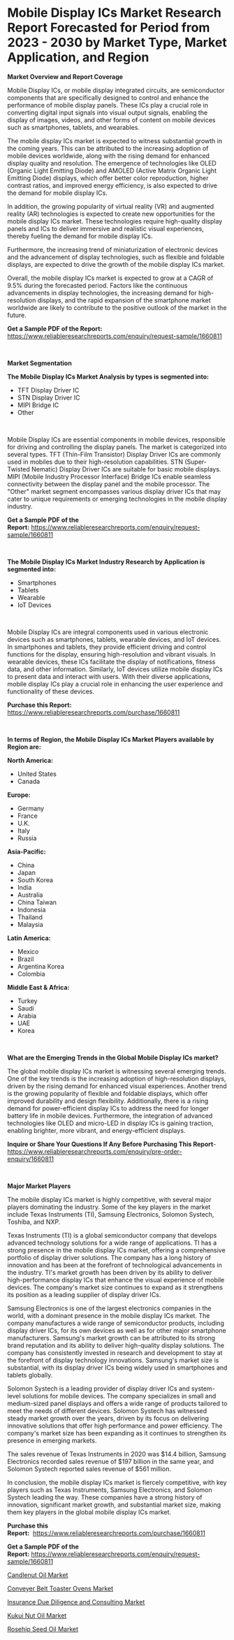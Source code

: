 <p><h1>Mobile Display ICs Market Research Report Forecasted for Period from 2023 -  2030 by Market Type, Market Application, and Region</h1></p><p><strong>Market Overview and Report Coverage</strong></p>
<p><p>Mobile Display ICs, or mobile display integrated circuits, are semiconductor components that are specifically designed to control and enhance the performance of mobile display panels. These ICs play a crucial role in converting digital input signals into visual output signals, enabling the display of images, videos, and other forms of content on mobile devices such as smartphones, tablets, and wearables.</p><p>The mobile display ICs market is expected to witness substantial growth in the coming years. This can be attributed to the increasing adoption of mobile devices worldwide, along with the rising demand for enhanced display quality and resolution. The emergence of technologies like OLED (Organic Light Emitting Diode) and AMOLED (Active Matrix Organic Light Emitting Diode) displays, which offer better color reproduction, higher contrast ratios, and improved energy efficiency, is also expected to drive the demand for mobile display ICs.</p><p>In addition, the growing popularity of virtual reality (VR) and augmented reality (AR) technologies is expected to create new opportunities for the mobile display ICs market. These technologies require high-quality display panels and ICs to deliver immersive and realistic visual experiences, thereby fueling the demand for mobile display ICs.</p><p>Furthermore, the increasing trend of miniaturization of electronic devices and the advancement of display technologies, such as flexible and foldable displays, are expected to drive the growth of the mobile display ICs market.</p><p>Overall, the mobile display ICs market is expected to grow at a CAGR of 9.5% during the forecasted period. Factors like the continuous advancements in display technologies, the increasing demand for high-resolution displays, and the rapid expansion of the smartphone market worldwide are likely to contribute to the positive outlook of the market in the future.</p></p>
<p><strong>Get a Sample PDF of the Report:</strong> <a href="https://www.reliableresearchreports.com/enquiry/request-sample/1660811">https://www.reliableresearchreports.com/enquiry/request-sample/1660811</a></p>
<p>&nbsp;</p>
<p><strong>Market Segmentation</strong></p>
<p><strong>The Mobile Display ICs Market Analysis by types is segmented into:</strong></p>
<p><ul><li>TFT Display Driver IC</li><li>STN Display Driver IC</li><li>MIPI Bridge IC</li><li>Other</li></ul></p>
<p>&nbsp;</p>
<p><p>Mobile Display ICs are essential components in mobile devices, responsible for driving and controlling the display panels. The market is categorized into several types. TFT (Thin-Film Transistor) Display Driver ICs are commonly used in mobiles due to their high-resolution capabilities. STN (Super-Twisted Nematic) Display Driver ICs are suitable for basic mobile displays. MIPI (Mobile Industry Processor Interface) Bridge ICs enable seamless connectivity between the display panel and the mobile processor. The "Other" market segment encompasses various display driver ICs that may cater to unique requirements or emerging technologies in the mobile display industry.</p></p>
<p><strong>Get a Sample PDF of the Report:</strong>&nbsp;<a href="https://www.reliableresearchreports.com/enquiry/request-sample/1660811">https://www.reliableresearchreports.com/enquiry/request-sample/1660811</a></p>
<p>&nbsp;</p>
<p><strong>The Mobile Display ICs Market Industry Research by Application is segmented into:</strong></p>
<p><ul><li>Smartphones</li><li>Tablets</li><li>Wearable</li><li>IoT Devices</li></ul></p>
<p>&nbsp;</p>
<p><p>Mobile Display ICs are integral components used in various electronic devices such as smartphones, tablets, wearable devices, and IoT devices. In smartphones and tablets, they provide efficient driving and control functions for the display, ensuring high-resolution and vibrant visuals. In wearable devices, these ICs facilitate the display of notifications, fitness data, and other information. Similarly, IoT devices utilize mobile display ICs to present data and interact with users. With their diverse applications, mobile display ICs play a crucial role in enhancing the user experience and functionality of these devices.</p></p>
<p><strong>Purchase this Report:</strong>&nbsp; <a href="https://www.reliableresearchreports.com/purchase/1660811">https://www.reliableresearchreports.com/purchase/1660811</a></p>
<p>&nbsp;</p>
<p><strong>In terms of Region, the Mobile Display ICs Market Players available by Region are:</strong></p>
<p>
    <p> <strong> North America: </strong>
        <ul>
            <li>United States</li>
            <li>Canada</li>
        </ul>
        </p> 
    <p> <strong> Europe: </strong>
        <ul>
            <li>Germany</li>
            <li>France</li>
            <li>U.K.</li>
            <li>Italy</li>
            <li>Russia</li>
        </ul>
        </p> 
    <p> <strong> Asia-Pacific: </strong>
        <ul>
            <li>China</li>
            <li>Japan</li>
            <li>South Korea</li>
            <li>India</li>
            <li>Australia</li>
            <li>China Taiwan</li>
            <li>Indonesia</li>
            <li>Thailand</li>
            <li>Malaysia</li>
        </ul>
        </p> 
    <p> <strong> Latin America: </strong>
        <ul>
            <li>Mexico</li>
            <li>Brazil</li>
            <li>Argentina Korea</li>
            <li>Colombia</li>
        </ul>
        </p> 
    <p> <strong> Middle East & Africa: </strong>
        <ul>
            <li>Turkey</li>
            <li>Saudi</li>
            <li>Arabia</li>
            <li>UAE</li>
            <li>Korea</li>
        </ul>
    </p>
    </p>
<p>&nbsp;</p>
<p><strong>What are the Emerging Trends in the Global Mobile Display ICs market?</strong></p>
<p><p>The global mobile display ICs market is witnessing several emerging trends. One of the key trends is the increasing adoption of high-resolution displays, driven by the rising demand for enhanced visual experiences. Another trend is the growing popularity of flexible and foldable displays, which offer improved durability and design flexibility. Additionally, there is a rising demand for power-efficient display ICs to address the need for longer battery life in mobile devices. Furthermore, the integration of advanced technologies like OLED and micro-LED in display ICs is gaining traction, enabling brighter, more vibrant, and energy-efficient displays.</p></p>
<p><strong>Inquire or Share Your Questions If Any Before Purchasing This Report</strong>- <a href="https://www.reliableresearchreports.com/enquiry/pre-order-enquiry/1660811">https://www.reliableresearchreports.com/enquiry/pre-order-enquiry/1660811</a></p>
<p>&nbsp;</p>
<p><strong>Major Market Players</strong></p>
<p><p>The mobile display ICs market is highly competitive, with several major players dominating the industry. Some of the key players in the market include Texas Instruments (TI), Samsung Electronics, Solomon Systech, Toshiba, and NXP. </p><p>Texas Instruments (TI) is a global semiconductor company that develops advanced technology solutions for a wide range of applications. TI has a strong presence in the mobile display ICs market, offering a comprehensive portfolio of display driver solutions. The company has a long history of innovation and has been at the forefront of technological advancements in the industry. TI's market growth has been driven by its ability to deliver high-performance display ICs that enhance the visual experience of mobile devices. The company's market size continues to expand as it strengthens its position as a leading supplier of display driver ICs.</p><p>Samsung Electronics is one of the largest electronics companies in the world, with a dominant presence in the mobile display ICs market. The company manufactures a wide range of semiconductor products, including display driver ICs, for its own devices as well as for other major smartphone manufacturers. Samsung's market growth can be attributed to its strong brand reputation and its ability to deliver high-quality display solutions. The company has consistently invested in research and development to stay at the forefront of display technology innovations. Samsung's market size is substantial, with its display driver ICs being widely used in smartphones and tablets globally.</p><p>Solomon Systech is a leading provider of display driver ICs and system-level solutions for mobile devices. The company specializes in small and medium-sized panel displays and offers a wide range of products tailored to meet the needs of different devices. Solomon Systech has witnessed steady market growth over the years, driven by its focus on delivering innovative solutions that offer high performance and power efficiency. The company's market size has been expanding as it continues to strengthen its presence in emerging markets.</p><p>The sales revenue of Texas Instruments in 2020 was $14.4 billion, Samsung Electronics recorded sales revenue of $197 billion in the same year, and Solomon Systech reported sales revenue of $561 million. </p><p>In conclusion, the mobile display ICs market is fiercely competitive, with key players such as Texas Instruments, Samsung Electronics, and Solomon Systech leading the way. These companies have a strong history of innovation, significant market growth, and substantial market size, making them key players in the global mobile display ICs market.</p></p>
<p><strong>Purchase this Report:</strong>&nbsp;&nbsp;<a href="https://www.reliableresearchreports.com/purchase/1660811">https://www.reliableresearchreports.com/purchase/1660811</a></p>
<p></p>
<p><strong>Get a Sample PDF of the Report:</strong>&nbsp;<a href="https://www.reliableresearchreports.com/enquiry/request-sample/1660811">https://www.reliableresearchreports.com/enquiry/request-sample/1660811</a></p>
<p><p><a href="https://medium.com/@lincolnfeil/candlenut-oil-market-trends-and-market-analysis-forecasted-for-period-2023-2030-62c9a6f34c52">Candlenut Oil Market</a></p><p><a href="https://github.com/grishafomin4852/Market-Research-Report-List-1/blob/main/conveyer-belt-toaster-ovens-market.md">Conveyer Belt Toaster Ovens Market</a></p><p><a href="https://github.com/abbypearson7765/Market-Research-Report-List-1/blob/main/insurance-due-diligence-and-consulting-market.md">Insurance Due Diligence and Consulting Market</a></p><p><a href="https://medium.com/@justicelang2023/kukui-nut-oil-market-trends-and-market-analysis-forecasted-for-period-2023-2030-21a72e716cd1">Kukui Nut Oil Market</a></p><p><a href="https://medium.com/@amaliarobel/rosehip-seed-oil-market-insight-market-trends-growth-forecasted-from-2023-to-2030-8389fe1c3a6f">Rosehip Seed Oil Market</a></p></p>